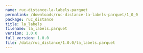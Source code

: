 ```yaml
---
name: ruc-distance-la-labels-parquet
permalink: /downloads/ruc-distance-la-labels-parquet/1_0_0
package: ruc_distance
title: la_labels
filename: la_labels.parquet
version: 1.0.0
full_version: 1.0.0
file: /data/ruc_distance/1.0.0/la_labels.parquet
---
```

